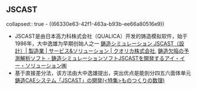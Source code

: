 ## JSCAST
collapsed:: true
	- ((66330e63-42f1-463a-b93b-ee66a80516e9))
- JSCAST是由日本高力科株式会社（QUALICA）开发的铸造模拟软件，始于1986年，大中逸雄为早期创始人之一 [鋳造シミュレーション JSCAST（設計）| 製造業 | サービス&ソリューション | クオリカ株式会社](https://www.qualica.co.jp/service/manufact/design/jscast/index.html), [鋳造欠陥の予測解析ソフト - 鋳造シミュレーションソフトJSCASTを開発するアイ・イー・ソリューション㈱](https://iesol.com/jscast/)
- 基于直接差分法，该方法由大中逸雄提出，突出优点是能剖分四五六面体单元 [鋳造CAEシステム「JSCAST」の開発(<特集>ものつくりの数理)](https://www.jstage.jst.go.jp/article/bjsiam/13/1/13_KJ00003509857/_article/-char/ja/)